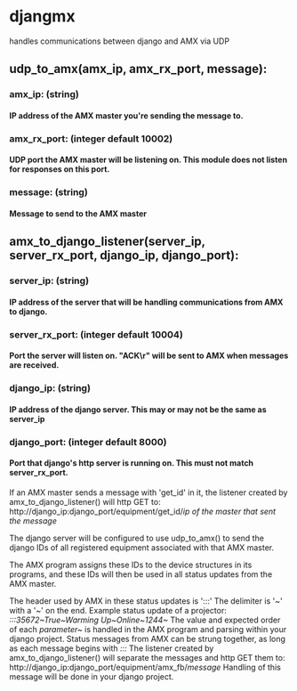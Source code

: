 # djangmx
handles communications between django and AMX via UDP

## udp_to_amx(amx_ip, amx_rx_port, message):
### amx_ip: (string)
#### IP address of the AMX master you're sending the message to.
### amx_rx_port: (integer default 10002)
#### UDP port the AMX master will be listening on. This module does not listen for responses on this port.
### message: (string)
#### Message to send to the AMX master


## amx_to_django_listener(server_ip, server_rx_port, django_ip, django_port):
### server_ip: (string)
#### IP address of the server that will be handling communications from AMX to django.
### server_rx_port: (integer default 10004)
#### Port the server will listen on. "ACK\r" will be sent to AMX when messages are received.
### django_ip: (string)
#### IP address of the django server. This may or may not be the same as server_ip
### django_port: (integer default 8000)
#### Port that django's http server is running on. This must not match server_rx_port.


If an AMX master sends a message with 'get_id' in it, the listener created by amx_to_django_listener() will http GET to:
http://django_ip:django_port/equipment/get_id/<i>ip of the master that sent the message</i>

The django server will be configured to use udp_to_amx() to send the django IDs of all registered equipment associated with that AMX master.

The AMX program assigns these IDs to the device structures in its programs, and these IDs will then be used in all status updates from the AMX master.

The header used by AMX in these status updates is ':::' The delimiter is '~' with a '~' on the end.
Example status update of a projector:    <i>:::35672~True~Warming Up~Online~1244~</i>
The value and expected order of each <i>parameter~</i> is handled in the AMX program and parsing within your django project.
Status messages from AMX can be strung together, as long as each message begins with <i>:::</i>
The listener created by amx_to_django_listener() will separate the messages and http GET them to:
http://django_ip:django_port/equipment/amx_fb/<i>message</i>
Handling of this message will be done in your django project.
